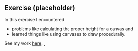 ## Exercise (placeholder)

In this exercise I encountered
- problems like calculating the proper height for a canvas
and
- learned things like using canvases to draw procedurally. 

See my work [here](https://AdrienVen.github.io/cdv-student/coding-exercises/placeholder/website/).
̨
